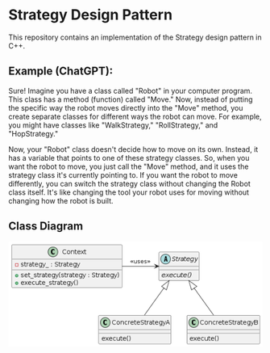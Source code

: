# Strategy Design Pattern

This repository contains an implementation of the Strategy design pattern in C++.

## Example (ChatGPT):
Sure! Imagine you have a class called "Robot" in your computer program. This class has a method (function) called "Move." Now, instead of putting the specific way the robot moves directly into the "Move" method, you create separate classes for different ways the robot can move. For example, you might have classes like "WalkStrategy," "RollStrategy," and "HopStrategy."

Now, your "Robot" class doesn't decide how to move on its own. Instead, it has a variable that points to one of these strategy classes. So, when you want the robot to move, you just call the "Move" method, and it uses the strategy class it's currently pointing to. If you want the robot to move differently, you can switch the strategy class without changing the Robot class itself. It's like changing the tool your robot uses for moving without changing how the robot is built.

## Class Diagram

![Class Diagram](class_diagram.png)
